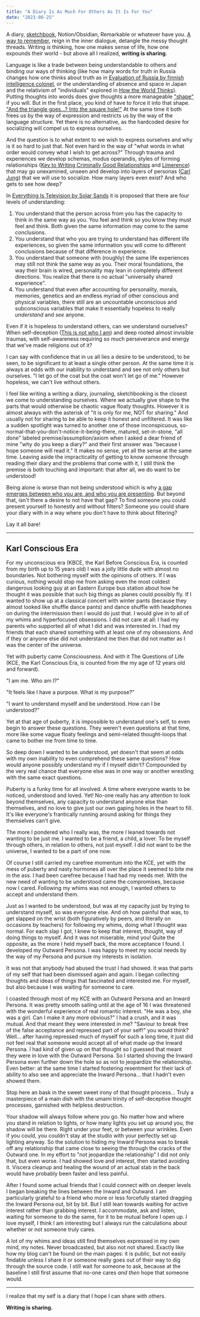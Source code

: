 ```yaml
---
title: "A Diary Is As Much For Others As It Is For You"
date: "2023-08-25"
---
```


A diary, [sketchbook](https://attainablefelicity.mattkirkland.com/20230822/Sketchbooks.html), Notion/Obsidian, Remarkable or whatever have you. [A way to remember](https://moretothat.com/the-problem-with-note-taking/), reign in the inner dialogue, detangle the messy thought threads. Writing *is* thinking, how one makes sense of life, how one expounds their world - but above all I realized, **writing is sharing**.

Language is like a trade between being understandable to others and binding our ways of thinking (like how many words for truth in Russia changes how one thinks about truth as in [Evaluation of Russia by finnish intelligence colonel](https://brain.jamfox.dev/Evaluation-of-Russia-by-finnish-intelligence-colonel), or the understanding of absence and space in Japan and the relativism of "individuals" explored in [How the World Thinks](https://app.thestorygraph.com/books/96a92731-6759-44bb-b7d0-6924f5df84d3)). Putting thoughts into words does give thoughts a more manageable ["shape"](https://letterboxd.com/film/arrival-2016/) if you will. But in the first place, you kind of have to force it into that shape. ["And the triangle goes...? Into the square hole!"](https://knowyourmeme.com/memes/the-square-hole) At the same time it both frees us by the way of expression and restricts us by the way of the language structure. Yet there is no alternative, as the hardcoded desire for socializing will compel us to express ourselves.

And the question is to what extent to we wish to express ourselves and why is it so hard to just that. Not even hard in the way of "what words in what order would convey what I wish to get across?" Through trauma and experiences we develop schemas, modus operandis, styles of forming relationships ([Key to Writing Criminally Good Relationships](https://brain.jamfox.dev/Key-to-Writing-Criminally-Good-Relationships) and [Limerence](https://brain.jamfox.dev/Limerence)) that may go unexamined, unseen and develop into layers of personas ([Carl Jung](https://brain.jamfox.dev/Carl-Jung)) that we will use to socialize. How many layers even exist? And who gets to see how deep?

In [Everything Is Television by Solar Sands](https://youtu.be/-BLAUhBl0nA?si=TEkVOlwzwNFgD2XK&t=1124) it is proposed that there are four levels of understanding:

1. You understand that the person across from you has the capacity to think in the same way as you. You feel and think so you know they must feel and think. Both given the same information may come to the same conclusions.
2. You understand that who you are trying to understand has different life experiences, so given the same information you will come to different conclusions because of that difference in experience.
3. You understand that someone with (roughly) the same life experiences may still not think the same way as you. Their moral foundations, the way their brain is wired, personality may lean in completely different directions. You realize that there is no actual "universally shared experience".
4. You understand that even after accounting for personality, morals, memories, genetics and an endless myriad of other conscious and physical variables, there still are an uncountable unconscious and subconscious variables that make it essentially hopeless to really *understand* and *see* anyone.

Even if it is hopeless to understand others, can we understand ourselves? When self-deception ([This is not who I am](https://brain.jamfox.dev/This-is-not-who-I-am/)) and deep rooted almost invisible traumas, with self-awareness requiring so much perseverance and energy that we've made religions out of it?

I can say with confidence that in us all lies a desire to be understood, to be seen, to be significant to at least a single other person. At the same time it is always at odds with our inability to understand and see not only others but ourselves. "I let go of the coat but the coat won't let go of me." However hopeless, we can't live without others.

I feel like writing a writing a diary, journaling, sketchbooking is the closest we come to understanding ourselves. Where we actually give shape to the parts that would otherwise be chaotic vague floaty thoughts. However it is almost always with the asterisk of "it is only for me, NOT for sharing." And usually not for sharing to be able to keep it honest and unfiltered. It was like a sudden spotlight was turned to another one of those inconspicuous, so-normal-that-you-don't-notice-it-being-there, matured, set-in-stone, "all done" labeled premise/assumption/axiom when I asked a dear friend of mine "why do you keep a diary?" and their first answer was "because I hope someone will read it." It makes no sense, yet all the sense at the same time. Leaving aside the impracticality of getting to know someone through reading their diary and the problems that come with it, I still think the premise is both touching and important: that after all, we do want to be understood!

Being alone is worse than not being understood which is why [a gap emerges between who you are, and who you are presenting](https://moretothat.com/the-problem-of-what-others-think/). But beyond that, isn't there a desire to not have that gap? To find someone you could present yourself to honestly and without filters? Someone you could share your diary with in a way where you don't have to think about filtering?

Lay it all bare!

---
## Karl Conscious Era

For my unconscious era (KBCE, the Karl Before Conscious Era, is counted from my birth up to 15 years old) I was a jolly little dude with almost no boundaries. Not bothering myself with the opinions of others. If I was curious, nothing would stop me from asking even the most coldest dangerous looking guy at an Eastern Europe bus station about how he thought it was possible that such big things as planes could possibly fly. If I wanted to show up at a classical concert with winter pants (because they almost looked like shuffle dance pants) and dance shuffle with headphones on during the intermission then I would do just that. I would give in to all of my whims and hyperfocused obsessions. I did not care at all: I had my parents who supported all of what I did and was interested in. I had my friends that each shared something with at least one of my obsessions. And if they or anyone else did not understand me then that did not matter as I was the center of the universe.

Yet with puberty came Consciousness. And with it The Questions of Life (KCE, the Karl Conscious Era, is counted from the my age of 12 years old and forward). 

"I am me. Who am I?"

"It feels like I have a purpose. What is my purpose?"

"I want to understand myself and be understood. How can I be understood?"

Yet at that age of puberty, it is impossible to understand one's self, to even begin to answer these questions. They weren't even questions at that time, more like some vague floaty feelings and semi-related thought-loops that came to bother me from time to time.

So deep down I wanted to be understood, yet doesn't that seem at odds with my own inability to even comprehend these same questions? How would anyone possibly understand my if I myself didn't? Compounded by the very real chance that everyone else was in one way or another wrestling with the same exact questions.

Puberty is a funky time for all involved. A time where everyone wants to be noticed, understood and loved. Yet! No-one really has any attention to look beyond themselves, any capacity to understand anyone else than themselves, and no love to give just our own gaping holes in the heart to fill. It's like everyone's frantically running around asking for things they themselves can't give.

The more I pondered who I really was, the more I leaned towards not wanting to be just me. I wanted to be a friend, a child, a lover. To be myself through others, in relation to others, not just myself. I did not want to be the universe, I wanted to be a part of one now.

Of course I still carried my carefree momentum into the KCE, yet with the mess of puberty and nasty hormones all over the place it seemed to bite me in the ass. I had been carefree because I had had my needs met. With the new need of wanting to be understood came the compromises, because now I cared. Following my whims was not enough, I wanted others to accept and understand them.

Just as I wanted to be understood, but was at my capacity just by trying to understand myself, so was everyone else. And oh how painful that was, to get slapped on the wrist (both figuratively by peers, and literally on occasions by teachers) for following my whims, doing what I thought was normal. For each slap I got, I knew to keep that interest, thought, way of doing things to myself. And it was not miserable, mind you! Quite the opposite, as the more I held myself back, the more acceptance I found. I developed my Outward Persona. I was happy to meet my social needs by the way of my Persona and pursue my interests in isolation.

It was not that anybody had abused the trust I had showed. It was that parts of my self that had been dismissed again and again. I began collecting thoughts and ideas of things that fascinated and interested me. For myself, but also because I was waiting for someone to care.

I coasted through most of my KCE with an Outward Persona and an Inward Persona. It was pretty smooth sailing until at the age of 16 I was threatened with the wonderful experience of real romantic interest. "He was a boy, she was a girl. Can I make it any more obvious?" I had a crush, and it was mutual. And that meant they were interested in me? "Saviour to break free of the false acceptance and repressed part of your self!" you would think? Well... after having repressed much of myself for such a long time, it just did not feel real that someone would accept all of what made up the Inward Persona. I had kind of given up on that thought so I guessed that meant they were in love with the Outward Persona. So I started shoving the Inward Persona even further down the hole so as not to jeopardize the relationship. Even better: at the same time I started fostering resentment for their lack of ability to also see and appreciate the Inward Persona... that I hadn't even showed them.

Stop here an bask in the sweet sweet irony of that thought process... Truly a masterpiece of a main dish with the umami trinity of self-deceptive thought processes, garnished with helpless destruction.

Your shadow will always follow where you go. No matter how and where you stand in relation to lights, or how many lights you set up around you, the shadow will be there. Right under your feet, or between your wrinkles. Even if you could, you couldn't stay at the studio with your perfectly set up lighting anyway. So the solution to hiding my Inward Persona was to break off any relationship that came close to seeing the through the cracks of the Outward one. In my effort to "not jeopardize the relationship" I did not only that, but even worse. I had showed love and interest, then started avoiding it. Viscera cleanup and healing the wound of an actual stab in the back would have probably been faster and less painful.

After I found some actual friends that I could connect with on deeper levels I began breaking the lines between the Inward and Outward. I am particularly grateful to a friend who more or less forcefully started dragging the Inward Persona out, bit by bit. But I still lean towards waiting for active interest rather than grabbing interest. I accommodate, ask and listen, waiting for someone to do the same, for it to be mutual before I open up. I love myself, I think I am interesting but I always run the calculations about whether or not someone truly cares.

A lot of my whims and ideas still find themselves expressed in my own mind, my notes. Never broadcasted, but also not not shared. Exactly like how my blog can't be found on the main pages: it is public, but not easily findable unless I share it or someone really goes out of their way to dig through the source code. I still wait for someone to ask, because at the baseline I still first assume that no-one cares *and then* hope that someone would.

---

I realize that my self is a diary that I hope I can share with others.

**Writing is sharing.**
